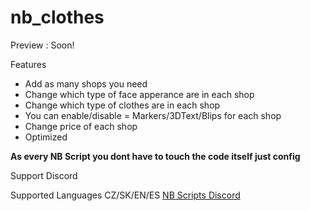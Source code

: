 # nb_clothes

Preview : Soon!

Features

- Add as many shops you need
- Change which type of face apperance are in each shop
- Change which type of clothes are in each shop
- You can enable/disable = Markers/3DText/Blips for each shop
- Change price of each shop
- Optimized

**As every NB Script you dont have to touch the code itself just config**

Support Discord

Supported Languages CZ/SK/EN/ES
[NB Scripts Discord](https://discord.gg/CRm3FQ8d4A)
